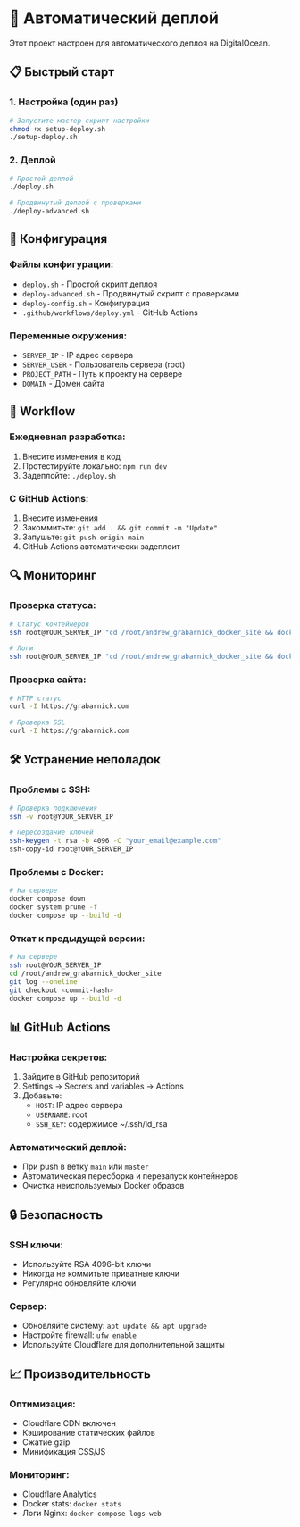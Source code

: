 # 🚀 Автоматический деплой

Этот проект настроен для автоматического деплоя на DigitalOcean.

## 📋 Быстрый старт

### 1. Настройка (один раз)
```bash
# Запустите мастер-скрипт настройки
chmod +x setup-deploy.sh
./setup-deploy.sh
```

### 2. Деплой
```bash
# Простой деплой
./deploy.sh

# Продвинутый деплой с проверками
./deploy-advanced.sh
```

## 🔧 Конфигурация

### Файлы конфигурации:
- `deploy.sh` - Простой скрипт деплоя
- `deploy-advanced.sh` - Продвинутый скрипт с проверками
- `deploy-config.sh` - Конфигурация
- `.github/workflows/deploy.yml` - GitHub Actions

### Переменные окружения:
- `SERVER_IP` - IP адрес сервера
- `SERVER_USER` - Пользователь сервера (root)
- `PROJECT_PATH` - Путь к проекту на сервере
- `DOMAIN` - Домен сайта

## 🎯 Workflow

### Ежедневная разработка:
1. Внесите изменения в код
2. Протестируйте локально: `npm run dev`
3. Задеплойте: `./deploy.sh`

### С GitHub Actions:
1. Внесите изменения
2. Закоммитьте: `git add . && git commit -m "Update"`
3. Запушьте: `git push origin main`
4. GitHub Actions автоматически задеплоит

## 🔍 Мониторинг

### Проверка статуса:
```bash
# Статус контейнеров
ssh root@YOUR_SERVER_IP "cd /root/andrew_grabarnick_docker_site && docker compose ps"

# Логи
ssh root@YOUR_SERVER_IP "cd /root/andrew_grabarnick_docker_site && docker compose logs web"
```

### Проверка сайта:
```bash
# HTTP статус
curl -I https://grabarnick.com

# Проверка SSL
curl -I https://grabarnick.com
```

## 🛠️ Устранение неполадок

### Проблемы с SSH:
```bash
# Проверка подключения
ssh -v root@YOUR_SERVER_IP

# Пересоздание ключей
ssh-keygen -t rsa -b 4096 -C "your_email@example.com"
ssh-copy-id root@YOUR_SERVER_IP
```

### Проблемы с Docker:
```bash
# На сервере
docker compose down
docker system prune -f
docker compose up --build -d
```

### Откат к предыдущей версии:
```bash
# На сервере
ssh root@YOUR_SERVER_IP
cd /root/andrew_grabarnick_docker_site
git log --oneline
git checkout <commit-hash>
docker compose up --build -d
```

## 📊 GitHub Actions

### Настройка секретов:
1. Зайдите в GitHub репозиторий
2. Settings → Secrets and variables → Actions
3. Добавьте:
   - `HOST`: IP адрес сервера
   - `USERNAME`: root
   - `SSH_KEY`: содержимое ~/.ssh/id_rsa

### Автоматический деплой:
- При push в ветку `main` или `master`
- Автоматическая пересборка и перезапуск контейнеров
- Очистка неиспользуемых Docker образов

## 🔒 Безопасность

### SSH ключи:
- Используйте RSA 4096-bit ключи
- Никогда не коммитьте приватные ключи
- Регулярно обновляйте ключи

### Сервер:
- Обновляйте систему: `apt update && apt upgrade`
- Настройте firewall: `ufw enable`
- Используйте Cloudflare для дополнительной защиты

## 📈 Производительность

### Оптимизация:
- Cloudflare CDN включен
- Кэширование статических файлов
- Сжатие gzip
- Минификация CSS/JS

### Мониторинг:
- Cloudflare Analytics
- Docker stats: `docker stats`
- Логи Nginx: `docker compose logs web`
